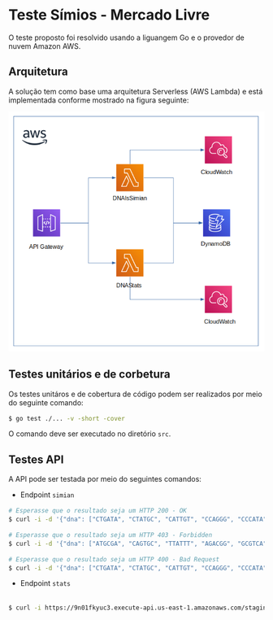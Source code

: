 # Teste Símios - Mercado Livre

O teste proposto foi resolvido usando a liguangem Go e o provedor de nuvem Amazon AWS.

## Arquitetura
A solução tem como base uma arquitetura Serverless (AWS Lambda) e está implementada conforme mostrado na figura seguinte:

![](img/arch.png)

## Testes unitários e de corbetura

Os testes unitáros e de cobertura de código podem ser realizados por meio do seguinte comando:

```bash
$ go test ./... -v -short -cover
```

O comando deve ser executado no diretório `src`.

## Testes API

A API pode ser testada por meio do seguintes comandos:

- Endpoint `simian`

```bash
# Esperasse que o resultado seja um HTTP 200 - OK
$ curl -i -d '{"dna": ["CTGATA", "CTATGC", "CATTGT", "CCAGGG", "CCCATA", "TCACTG"]}' https://9n01fkyuc3.execute-api.us-east-1.amazonaws.com/staging/simian
```

```bash
# Esperasse que o resultado seja um HTTP 403 - Forbidden
$ curl -i -d '{"dna": ["ATGCGA", "CAGTGC", "TTATTT", "AGACGG", "GCGTCA", "TCACTG"]}' https://9n01fkyuc3.execute-api.us-east-1.amazonaws.com/staging/simian
```

```bash
# Esperasse que o resultado seja um HTTP 400 - Bad Request
$ curl -i -d '{"dna": ["CTGATA", "CTATGC", "CATTGT", "CCAGGG", "CCCATA", "TCACTK"]}' https://9n01fkyuc3.execute-api.us-east-1.amazonaws.com/staging/simian
```

- Endpoint `stats`

```bash

$ curl -i https://9n01fkyuc3.execute-api.us-east-1.amazonaws.com/staging/stats
```